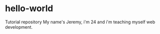 # hello-world
Tutorial repository
My name's Jeremy, i'm 24 and i'm teaching myself web development.
